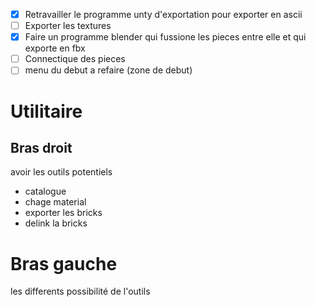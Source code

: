 * [X] Retravailler le programme unty d'exportation pour exporter en ascii
* [ ] Exporter les textures
* [X] Faire un programme blender qui fussione les pieces entre elle et qui exporte en fbx
* [ ] Connectique des pieces
* [ ] menu du debut a refaire (zone de debut)

# Utilitaire

## Bras droit

avoir les outils potentiels

- catalogue
- chage material
- exporter les bricks
- delink la bricks

# Bras gauche

les differents possibilité de l'outils
